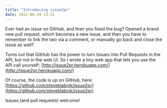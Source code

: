 ```yaml
---
title: "Introducing issue2pr"
date: 2012-06-29 13:31
---
```


Ever had an issue on GitHub, and then you fixed the bug? Opened a brand new 
pull request, which becomes a new issue, and then you have to remember to link
the two via a comment, or manually go back and close the issue as well?

Turns out that GitHub has the power to turn Issues into Pull Requests in the
API, but not in the web UI. So I wrote a tiny web app that lets you use the
API call yourself: [http://issue2pr.herokuapp.com/](http://issue2pr.herokuapp.com/)

Of course, the code is up on GitHub, here: [https://github.com/steveklabnik/issue2pr](https://github.com/steveklabnik/issue2pr)

Issues (and pull requests) welcome!
